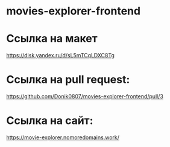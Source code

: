 # movies-explorer-frontend

# Ссылка на макет
https://disk.yandex.ru/d/sL5mTCqLDXC8Tg

# Ссылка на pull request: 
https://github.com/Donik0807/movies-explorer-frontend/pull/3

# Ссылка на сайт:
https://movie-explorer.nomoredomains.work/